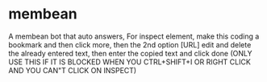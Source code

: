 # membean
A membean bot that auto answers, For inspect element, make this coding a bookmark and then click more, then the 2nd option [URL] edit and delete the already entered text, then enter the copied text and click done (ONLY USE THIS IF IT IS BLOCKED WHEN YOU CTRL+SHIFT+I OR RIGHT CLICK AND YOU CAN"T CLICK ON INSPECT)
